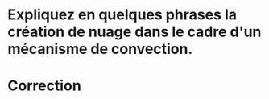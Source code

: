 # Expliquez en quelques phrases la création de nuage dans le cadre d'un mécanisme de convection.

# Correction

